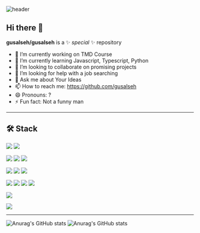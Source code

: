 ![header](https://capsule-render.vercel.app/api?type=venom&color=auto&height=300&section=header&text=GUSALSEH's%20GITHUB&fontSize=80)


## Hi there 👋

**gusalseh/gusalseh** is a ✨ _special_ ✨ repository

- 🔭 I’m currently working on TMD Course
- 🌱 I’m currently learning Javascript, Typescript, Python
- 👯 I’m looking to collaborate on promising projects
- 🤔 I’m looking for help with a job searching
- 💬 Ask me about Your Ideas
- 📫 How to reach me: https://github.com/gusalseh
- 😄 Pronouns: ?
- ⚡ Fun fact: Not a funny man

<hr>

## 🛠 Stack

<img src="https://img.shields.io/badge/Python-3776AB?style=flat-square&logo=Python&logoColor=white"/></a>
<img src="https://img.shields.io/badge/Java-007396?style=flat-square&logo=Java&logoColor=white"/></a> <br/>

<img src="https://img.shields.io/badge/PyTorch-EE4C2C?style=flat-square&logo=PyTorch&logoColor=white"/></a>
<img src="https://img.shields.io/badge/TensorFlow-FF6F00?style=flat-square&logo=TensorFlow&logoColor=white"/></a> 
<img src="https://img.shields.io/badge/Jupyter-2496ED?style=flat-square&logo=Jupyter&logoColor=white"/></a> <br/>

<img src="https://img.shields.io/badge/HTML5-E34F26?style=flat-square&logo=HTML5&logoColor=white"/></a>
<img src="https://img.shields.io/badge/CSS3-1572B6?style=flat-square&logo=CSS3&logoColor=white"/></a> 
<img src="https://img.shields.io/badge/JavaScript-F7DF1E?style=flat-square&logo=JavaScript&logoColor=white"/></a> 

<img src="https://img.shields.io/badge/spring-6DB33F?style=flat-square&logo=Spring&logoColor=white"/></a>
<img src="https://img.shields.io/badge/springboot-6DB33F?style=flat-square&logo=springboot&logoColor=white"/></a>
<img src="https://img.shields.io/badge/kotlin-00599C?style=flat-square&logo=kotlin&logoColor=white"/></a>
<img src="https://img.shields.io/badge/MySQL-4479A1?style=flat-square&logo=MySQL&logoColor=white"/></a>  

<img src="https://img.shields.io/badge/Android Studio-3DDC84?style=flat-square&logo=Android Studio&logoColor=white"/></a>

<img src="https://img.shields.io/badge/Slack-4A154B?style=flat-square&logo=slack&logoColor=white"/></a>


<hr>

![Anurag's GitHub stats](https://github-readme-stats.vercel.app/api?username=gusalseh&show_icons=true&theme=radical)
![Anurag's GitHub stats](https://github-readme-stats.vercel.app/api?username=spencerDo&show_icons=true&theme=radical)
